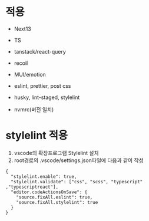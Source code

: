 # 적용

- Next13
- TS
- tanstack/react-query

- recoil
- MUI/emotion

- eslint, prettier, post css
- husky, lint-staged, stylelint
- nvmrc(버전 일치)

# stylelint 적용

1. vscode의 확장프로그램 Stylelint 설치
2. root경로의 .vscode/settings.json파일에 다음과 같이 작성

```
{
  "stylelint.enable": true,
  "stylelint.validate": ["css", "scss", "typescript" ,"typescriptreact"],
  "editor.codeActionsOnSave": {
    "source.fixAll.eslint": true,
    "source.fixAll.stylelint": true
  }
}

```
